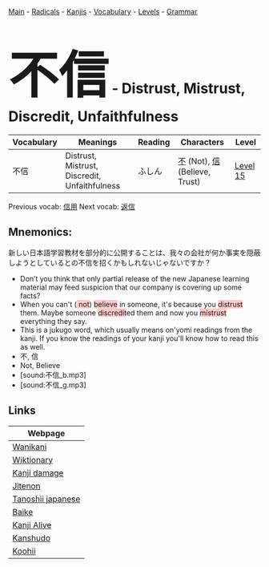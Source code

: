 <style> bigfont {font-size: 100px}</style>
[Main](../README.md) -
[Radicals](../radicals.md) -
[Kanjis](../kanjis.md) -
[Vocabulary](../vocabulary.md) -
[Levels](../levels.md) -
[Grammar](../grammar.md)
# <bigfont> 不信</bigfont> - Distrust, Mistrust, Discredit, Unfaithfulness 

| Vocabulary | Meanings | Reading | Characters | Level |
| --- | --- | --- | --- | --- |
| 不信 | Distrust, Mistrust, Discredit, Unfaithfulness | ふしん |  [不](../kanjis/不.md) (Not), [信](../kanjis/信.md) (Believe, Trust) | [Level 15](../levels/wk_level15.md) |

Previous vocab: [信用](信用.md) Next vocab: [返信](返信.md) 

## Mnemonics:
新しい日本語学習教材を部分的に公開することは、我々の会社が何か事実を隠蔽しようとしているとの不信を招くかもしれないじゃないですか？
* Don’t you think that only partial release of the new Japanese learning material may feed suspicion that our company is covering up some facts?
* When you can't (<span style="background-color:#ffcccb"> not</span>) <span style="background-color:#ffcccb"> believe</span> in someone, it's because you <span style="background-color:#ffcccb"> distrust</span> them. Maybe someone <span style="background-color:#ffcccb"> discredit</span>ed them and now you <span style="background-color:#ffcccb"> mistrust</span> everything they say.
* This is a jukugo word, which usually means on'yomi readings from the kanji. If you know the readings of your kanji you'll know how to read this as well.
* 不, 信
* Not, Believe
* [sound:不信_b.mp3]
* [sound:不信_g.mp3]


## Links 

| Webpage |
| --- |
| [Wanikani          ](https://www.wanikani.com/kanji/不信) |
| [Wiktionary        ](https://en.wiktionary.org/wiki/不信) |
| [Kanji damage      ](http://www.kanjidamage.com/kanji/search?utf8=✓&q=不信) |
| [Jitenon           ](https://jitenon.com/kanji/不信) |
| [Tanoshii japanese ](https://www.tanoshiijapanese.com/dictionary/kanji.cfm?k=不信) |
| [Baike             ](https://baike.baidu.com/item/不信) |
| [Kanji Alive       ](https://app.kanjialive.com/不信) |
| [Kanshudo          ](https://www.kanshudo.com/searchmn?q=不信) |
| [Koohii            ](https://kanji.koohii.com/study/kanji/不信) |
